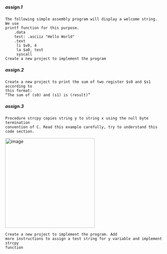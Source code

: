 ##### assign.1
    The following simple assembly program will display a welcome string. We use 
    printf function for this purpose.
        .data
        test: .asciiz "Hello World"
        .text
         li $v0, 4
         la $a0, test
         syscall
    Create a new project to implement the program 
##### assign.2
    Create a new project to print the sum of two register $s0 and $s1 according to 
    this format:
    “The sum of (s0) and (s1) is (result)”
##### assign.3
    Procedure strcpy copies string y to string x using the null byte termination 
    convention of C. Read this example carefully, try to understand this code section.
<img width="286" alt="image" src="https://github.com/trandung261o/computer-architecture-Lab/assets/114976992/54b737de-6e4c-4203-b858-7e0ab2e0ca19">

    Create a new project to implement the program. Add 
    more instructions to assign a test string for y variable and implement strcpy
    function
